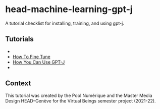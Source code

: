 # head-machine-learning-gpt-j
A tutorial checklist for installing, training, and using gpt-j.

## Tutorials
- [](https://nlpcloud.io/fine-tuning-gpt-j-gpt-3-alternative.html)
- [How To Fine Tune](https://github.com/kingoflolz/mesh-transformer-jax/blob/master/howto_finetune.md)
- [How You Can Use GPT-J](https://towardsdatascience.com/how-you-can-use-gpt-j-9c4299dd8526)
- [](https://minimaxir.com/2021/06/gpt-j-6b/)

## Context
This tutorial was created by the Pool Numérique and the Master Media Design HEAD–Genève for the Virtual Beings semester project (2021-22).
